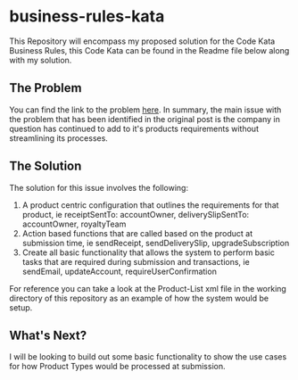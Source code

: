 # business-rules-kata
This Repository will encompass my proposed solution for the Code Kata Business Rules, this Code Kata can be found in the Readme file below along with my solution.

## The Problem
You can find the link to the problem [here](http://codekata.com/kata/kata16-business-rules/).
In summary, the main issue with the problem that has been identified in the original post is the company in question has continued to add to it's products requirements without streamlining its processes.

## The Solution
The solution for this issue involves the following:
1. A product centric configuration that outlines the requirements for that product, ie receiptSentTo: accountOwner, deliverySlipSentTo: accountOwner, royaltyTeam
2. Action based functions that are called based on the product at submission time, ie sendReceipt, sendDeliverySlip, upgradeSubscription
3. Create all basic functionality that allows the system to perform basic tasks that are required during submission and transactions, ie sendEmail, updateAccount, requireUserConfirmation

For reference you can take a look at the Product-List xml file in the working directory of this repository as an example of how the system would be setup.

## What's Next?
I will be looking to build out some basic functionality to show the use cases for how Product Types would be processed at submission.
